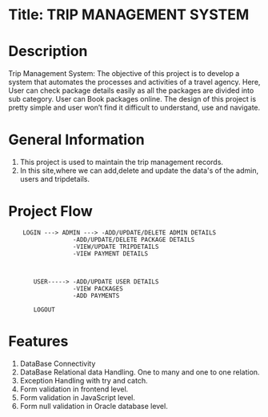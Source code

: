 # Title: TRIP MANAGEMENT SYSTEM

# Description

Trip Management System:
 The objective of this project is to develop a system that automates the processes and activities of a travel agency.  Here, User can check package details easily as all the packages are divided into sub category. User can Book packages online.  The design of this project is pretty simple and user won’t find it difficult to understand, use and navigate.



# General Information
1. This project is used to maintain the trip management records.
2. In this site,where we can add,delete and update the data's of the admin, users and tripdetails.

# Project Flow

        LOGIN ---> ADMIN ---> -ADD/UPDATE/DELETE ADMIN DETAILS
                      -ADD/UPDATE/DELETE PACKAGE DETAILS
                      -VIEW/UPDATE TRIPDETAILS
                      -VIEW PAYMENT DETAILS
                     
                      
                      
           USER-----> -ADD/UPDATE USER DETAILS
                      -VIEW PACKAGES
                      -ADD PAYMENTS
                      
           LOGOUT

# Features

1. DataBase Connectivity
2. DataBase Relational data Handling. One to many and one to one relation.
3. Exception Handling with try and catch.
4. Form validation in frontend level.
5. Form validation in JavaScript level.
6. Form null validation in Oracle database level.